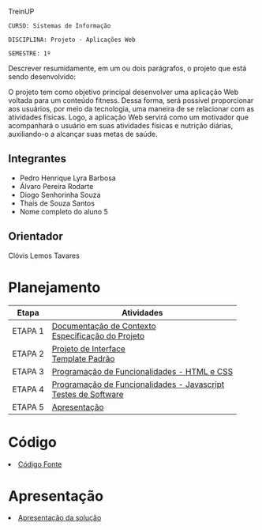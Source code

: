 TreinUP

`CURSO: Sistemas de Informação`

`DISCIPLINA: Projeto - Aplicações Web`

`SEMESTRE: 1º`

Descrever resumidamente, em um ou dois parágrafos, o projeto que está sendo desenvolvido:

O projeto tem como objetivo principal desenvolver uma aplicação Web voltada para um conteúdo fitness. Dessa forma, será possível proporcionar aos usuários, por meio da tecnologia, uma maneira de se relacionar com as atividades físicas. Logo, a aplicação Web servirá como um motivador que acompanhará o usuário em suas atividades físicas e nutrição diárias, auxiliando-o a alcançar suas metas de saúde.

## Integrantes


* Pedro Henrique Lyra Barbosa
* Álvaro Pereira Rodarte
* Diogo Senhorinha Souza
* Thais de Souza Santos
* Nome completo do aluno 5


## Orientador

Clóvis Lemos Tavares

# Planejamento

| Etapa         | Atividades |
|  :----:   | ----------- |
| ETAPA 1         |[Documentação de Contexto](docs/context.md) <br> [Especificação do Projeto](docs/especification.md) |
| ETAPA 2         |[Projeto de Interface](docs/interface.md) <br> [Template Padrão](docs/template.md) |
| ETAPA 3         |[Programação de Funcionalidades - HTML e CSS](docs/development.md) |
| ETAPA 4        |[Programação de Funcionalidades - Javascript](docs/development.md) <br> [Testes de Software ](docs/tests.md) |
| ETAPA 5         | [Apresentação](presentation/README.md) |

# Código

<li><a href="src/README.md"> Código Fonte</a></li>

# Apresentação

<li><a href="presentation/README.md"> Apresentação da solução</a></li>
